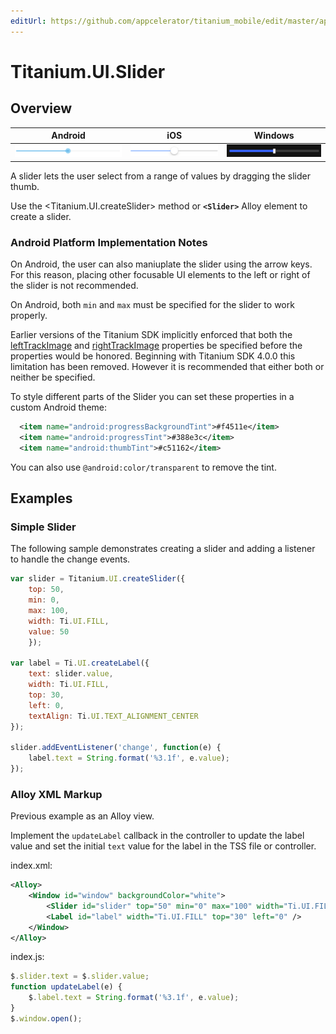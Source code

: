 ```yaml
---
editUrl: https://github.com/appcelerator/titanium_mobile/edit/master/apidoc/Titanium/UI/Slider.yml
---
```

# Titanium.UI.Slider

<TypeHeader/>

## Overview

| Android | iOS | Windows |
| ------- | --- | ------- |
| ![Android](./slider_android.png) | ![iOS](./slider_ios.png) | ![Windows](./slider_wp.png) |

A slider lets the user select from a range of values by dragging the slider thumb.

Use the <Titanium.UI.createSlider> method or **`<Slider>`** Alloy element to create a slider.

### Android Platform Implementation Notes

On Android, the user can also maniuplate the slider using the arrow keys. For this
reason, placing other focusable UI elements to the left or right of
the slider is not recommended.

On Android, both `min` and `max` must be specified for the slider to work properly.

Earlier versions of the Titanium SDK implicitly enforced that both the [leftTrackImage](Titanium.UI.Slider.leftTrackImage) and
[rightTrackImage](Titanium.UI.Slider.rightTrackImage) properties be specified before the properties would be honored. Beginning with
Titanium SDK 4.0.0 this limitation has been removed. However it is recommended that either both or neither be specified.

To style different parts of the Slider you can set these properties in a custom Android theme:
``` xml
  <item name="android:progressBackgroundTint">#f4511e</item>
  <item name="android:progressTint">#388e3c</item>
  <item name="android:thumbTint">#c51162</item>
```
You can also use `@android:color/transparent` to remove the tint.

## Examples

### Simple Slider

The following sample demonstrates creating a slider and adding a listener to
handle the change events.

``` js
var slider = Titanium.UI.createSlider({
    top: 50,
    min: 0,
    max: 100,
    width: Ti.UI.FILL,
    value: 50
    });

var label = Ti.UI.createLabel({
    text: slider.value,
    width: Ti.UI.FILL,
    top: 30,
    left: 0,
    textAlign: Ti.UI.TEXT_ALIGNMENT_CENTER
});

slider.addEventListener('change', function(e) {
    label.text = String.format('%3.1f', e.value);
});
```

### Alloy XML Markup

Previous example as an Alloy view.

Implement the `updateLabel` callback in the controller to update the label value
and set the initial `text` value for the label in the TSS file or controller.

index.xml:

``` xml
<Alloy>
    <Window id="window" backgroundColor="white">
        <Slider id="slider" top="50" min="0" max="100" width="Ti.UI.FILL" value="50" onChange="updateLabel"/>
        <Label id="label" width="Ti.UI.FILL" top="30" left="0" />
    </Window>
</Alloy>
```

index.js:

``` js
$.slider.text = $.slider.value;
function updateLabel(e) {
    $.label.text = String.format('%3.1f', e.value);
}
$.window.open();
```

<ApiDocs/>
